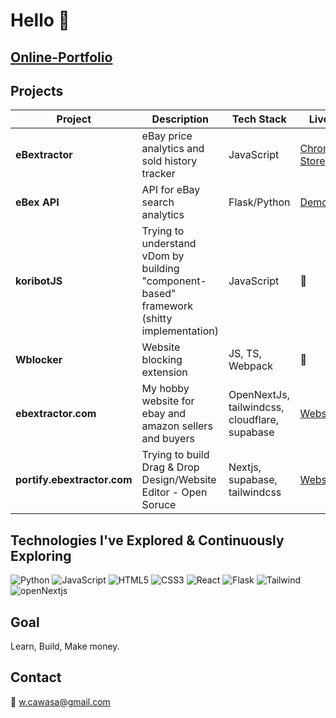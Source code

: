 # Hello 👋

## [Online-Portfolio](https://walid-portfolio-ecru.vercel.app/)

## Projects

| Project | Description | Tech Stack | Live | Repo |
|---------|-------------|------------|------|------|
| **eBextractor** | eBay price analytics and sold history tracker | JavaScript | [Chrome Store](https://chromewebstore.google.com/detail/ebextractor-ebay-sold-his/ikfpolbfdnihjnadfodochmagdagpbik) | Private |
| **eBex API** | API for eBay search analytics | Flask/Python | [Demo](https://ebextractor-v1.vercel.app/api/extract/using_keyword?q=shoes) | [GitHub](https://github.com/koribot/ebextractor-api-flask) |
| **koribotJS** | Trying to understand vDom by building "component-based" framework (shitty implementation) | JavaScript | 🚧 | [GitHub](https://github.com/koribot/koribotJS) |
| **Wblocker** | Website blocking extension | JS, TS, Webpack | 🚧 | [GitHub](https://github.com/koribot/WBlocker-Website-blocker) |
| **ebextractor.com** | My hobby website for ebay and amazon sellers and buyers | OpenNextJs, tailwindcss, cloudflare, supabase | [Website](https://www.ebextractor.com/) | [GitHub - Private](#) |
| **portify.ebextractor.com** | Trying to build Drag & Drop Design/Website Editor - Open Soruce | Nextjs, supabase, tailwindcss | [Website](https://portify.ebextractor.com) | [GitHub](https://github.com/koribot/portify) |

## Technologies I've Explored & Continuously Exploring
![Python](https://img.shields.io/badge/-Python-3776AB?style=flat&logo=python&logoColor=white)
![JavaScript](https://img.shields.io/badge/-JavaScript-F7DF1E?style=flat&logo=javascript&logoColor=black)
![HTML5](https://img.shields.io/badge/-HTML5-E34F26?style=flat&logo=html5&logoColor=white)
![CSS3](https://img.shields.io/badge/-CSS3-1572B6?style=flat&logo=css3&logoColor=white)
![React](https://img.shields.io/badge/-React-61DAFB?style=flat&logo=react&logoColor=black)
![Flask](https://img.shields.io/badge/-Flask-000000?style=flat&logo=flask&logoColor=white)
![Tailwind](https://img.shields.io/badge/-Tailwind_CSS-38B2AC?style=flat&logo=tailwind-css&logoColor=white)
![openNextjs](https://avatars.githubusercontent.com/u/180226629?s=200&v=4)

## Goal
Learn, Build, Make money.

## Contact
📧 w.cawasa@gmail.com
